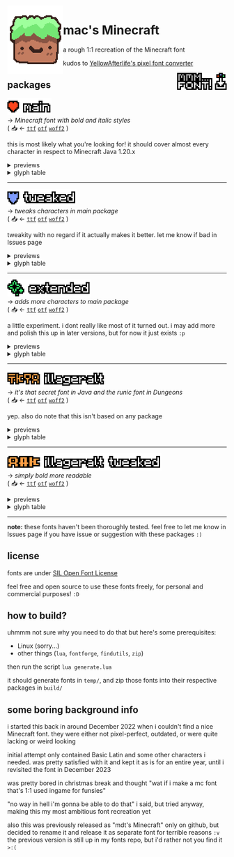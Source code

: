 <img align="left" src="GITHUB/bennett.png" alt="strange grass block">

# mac's Minecraft

a rough 1:1 recreation of the Minecraft font

kudos to [YellowAfterlife's pixel font converter](https://yal.cc/r/20/pixelfont/)


<img align="right" src="./GITHUB/mmm... font!.png">

## packages

<p>
	<img src="./GITHUB/main%20package.png" alt="main">
	<br>
	→ <i>Minecraft font with bold and italic styles</i>
	<br>
	( 📥 ← 
		<a href="https://github.com/macimas/macsMinecraft/raw/main/build/mac's%20Minecraft%20ttf.zip"><code>ttf</code></a> 
		<a href="https://github.com/macimas/macsMinecraft/raw/main/build/mac's%20Minecraft%20otf.zip"><code>otf</code></a> 
		<a href="https://github.com/macimas/macsMinecraft/raw/main/build/mac's%20Minecraft%20woff2.zip"><code>woff2</code></a> 
	)
</p>

this is most likely what you're looking for! it should cover almost every character in respect to Minecraft Java 1.20.x

<details>
	<summary>previews</summary>
	some sample text
	<br>
	<img src="./GITHUB/main preview 1.png">
	<hr>
	bold and italic styles, with bold being strange as ever
	<br>
	please note that italic has a little kerning issue that i do not know how to fix yet. sorry
	<img src="./GITHUB/main preview 2.png">
	<hr>
	a boring little story
	<br>
	<img src="./GITHUB/main preview 3.png">
	<hr>
	some goofy thing i wrote for some odd reason
	<br>
	<img src="./GITHUB/main preview 4.png">
</details>

<details>
	<summary>glyph table</summary>
	<img src="./base/Main/Main.png">
</details>

<hr>

<p>
	<img src="./GITHUB/tweaked%20package.png" alt="tweaked">
	<br>
	→ <i>tweaks characters in main package</i>
	<br>
	( 📥 ← 
		<a href="https://github.com/macimas/macsMinecraft/raw/main/build/mac's%20Minecraft%20Tweaked%20ttf.zip"><code>ttf</code></a> 
		<a href="https://github.com/macimas/macsMinecraft/raw/main/build/mac's%20Minecraft%20Tweaked%20otf.zip"><code>otf</code></a> 
		<a href="https://github.com/macimas/macsMinecraft/raw/main/build/mac's%20Minecraft%20Tweaked%20woff2.zip"><code>woff2</code></a> 
	)
</p>

tweakity with no regard if it actually makes it better. let me know if bad in Issues page

<details>
	<summary>previews</summary>
	tweaks some things, i guess..
	<br>
	<img src="./GITHUB/tweaked preview 1.png">
	<hr>
	bold style should be more readable
	<br>
	<img src="./GITHUB/tweaked preview 2.png">
	<hr>
	some characters will not be bolden in bold style, for reasons!
	<br>
	<img src="./GITHUB/tweaked preview 3.png">
</details>

<details>
	<summary>glyph table</summary>
	<img src="./base/Tweaked/Tweaked.png">
	<br>
	<img src="./base/Tweaked/Tweaked Bold.png">
</details>

<hr>

<p>
	<img src="./GITHUB/extended%20package.png" alt="extended">
	<br>
	→ <i>adds more characters to main package</i>
	<br>
	( 📥 ← 
		<a href="https://github.com/macimas/macsMinecraft/raw/main/build/mac's%20Minecraft%20Extended%20ttf.zip"><code>ttf</code></a> 
		<a href="https://github.com/macimas/macsMinecraft/raw/main/build/mac's%20Minecraft%20Extended%20otf.zip"><code>otf</code></a> 
		<a href="https://github.com/macimas/macsMinecraft/raw/main/build/mac's%20Minecraft%20Extended%20woff2.zip"><code>woff2</code></a> 
	)
</p>

a little experiment. i dont really like most of it turned out. i may add more and polish this up in later versions, but for now it just exists `:p`

<details>
	<summary>previews</summary>
	a little arrowy and sparkly preview, with (most likely) bonked Shavian sentence
	<br>
	<img src="./GITHUB/extended preview 1.png">
	<br>
	please note that some characters aren't built properly due to the converter i use. it does provide a fix but filesize triples and im too stubborn, so yeah. i dont realy care for now since you probably dont really need to use this package anyway
	<br>
	<img src="./GITHUB/extended preview 2.png">
</details>

<details>
	<summary>glyph table</summary>
	<img src="./base/Extended/Extended.png">
</details>

<hr>

<p>
	<img src="./GITHUB/illageralt%20package.png" alt="extended">
	<br>
	→ <i>it's that secret font in Java and the runic font in Dungeons</i>
	<br>
	( 📥 ← 
		<a href="https://github.com/macimas/macsMinecraft/raw/main/build/mac's%20Minecraft%20Illageralt%20ttf.zip"><code>ttf</code></a> 
		<a href="https://github.com/macimas/macsMinecraft/raw/main/build/mac's%20Minecraft%20Illageralt%20otf.zip"><code>otf</code></a> 
		<a href="https://github.com/macimas/macsMinecraft/raw/main/build/mac's%20Minecraft%20Illageralt%20woff2.zip"><code>woff2</code></a> 
	)
</p>

yep. also do note that this isn't based on any package

<details>
	<summary>previews</summary>
	the font! with main font for comparison
	<br>
	<img src="./GITHUB/illageralt preview 1.png">
</details>

<details>
	<summary>glyph table</summary>
	<img src="./base/Illageralt/Illageralt.png">
</details>

<hr>

<p>
	<img src="./GITHUB/illageralt%20tweaked%20package.png" alt="extended">
	<br>
	→ <i>simply bold more readable</i>
	<br>
	( 📥 ← 
		<a href="https://github.com/macimas/macsMinecraft/raw/main/build/mac's%20Minecraft%20Illageralt%20Tweaked%20ttf.zip"><code>ttf</code></a> 
		<a href="https://github.com/macimas/macsMinecraft/raw/main/build/mac's%20Minecraft%20Illageralt%20Tweaked%20otf.zip"><code>otf</code></a> 
		<a href="https://github.com/macimas/macsMinecraft/raw/main/build/mac's%20Minecraft%20Illageralt%20Tweaked%20woff2.zip"><code>woff2</code></a> 
	)
</p>

<details>
	<summary>previews</summary>
	bold is most likely more readable, maybe
	<br>
	<img src="./GITHUB/illageralt tweaked preview 1.png">
</details>

<details>
	<summary>glyph table</summary>
	<img src="./base/Illageralt Tweaked/Illageralt Tweaked Bold.png">
</details>

<hr>

**note:** these fonts haven't been thoroughly tested. feel free to let me know in Issues page if you have issue or suggestion with these packages `:)`


## license
fonts are under [SIL Open Font License](./LICENSE)

feel free and open source to use these fonts freely, for personal and commercial purposes! `:D`


## how to build?
uhmmm not sure why you need to do that but here's some prerequisites:

- Linux (sorry...)
- other things (`lua`, `fontforge`, `findutils`, `zip`)

then run the script `lua generate.lua`

it should generate fonts in `temp/`, and zip those fonts into their respective packages in `build/`


## some boring background info

i started this back in around December 2022 when i couldn't find a nice Minecraft font. they were either not pixel-perfect, outdated, or were quite lacking or weird looking

initial attempt only contained Basic Latin and some other characters i needed. was pretty satisfied with it and kept it as is for an entire year, until i revisited the font in December 2023

was pretty bored in christmas break and thought "wat if i make a mc font that's 1:1 used ingame for funsies"

"no way in hell i'm gonna be able to do that" i said, but tried anyway, making this my most ambitious font recreation yet

also this was previously released as "mdt's Minecraft" only on github, but decided to rename it and release it as separate font for terrible reasons `:v` the previous version is still up in my fonts repo, but i'd rather not you find it `>:(` 